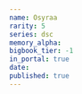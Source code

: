 ```yaml
---
name: Osyraa
rarity: 5
series: dsc
memory_alpha:
bigbook_tier: -1
in_portal: true
date:
published: true
---
```



